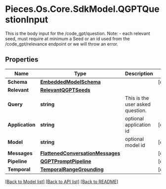# Pieces.Os.Core.SdkModel.QGPTQuestionInput
This is the body input for the /code_gpt/question.  Note: - each relevant seed, must require at minimum a Seed or an id used from the /code_gpt/relevance endpoint or we will throw an error.

## Properties

Name | Type | Description | Notes
------------ | ------------- | ------------- | -------------
**Schema** | [**EmbeddedModelSchema**](EmbeddedModelSchema.md) |  | [optional] 
**Relevant** | [**RelevantQGPTSeeds**](RelevantQGPTSeeds.md) |  | 
**Query** | **string** | This is the user asked question. | 
**Application** | **string** | optional application id | [optional] 
**Model** | **string** | optional model id | [optional] 
**Messages** | [**FlattenedConversationMessages**](FlattenedConversationMessages.md) |  | [optional] 
**Pipeline** | [**QGPTPromptPipeline**](QGPTPromptPipeline.md) |  | [optional] 
**Temporal** | [**TemporalRangeGrounding**](TemporalRangeGrounding.md) |  | [optional] 

[[Back to Model list]](../README.md#documentation-for-models) [[Back to API list]](../README.md#documentation-for-api-endpoints) [[Back to README]](../README.md)


